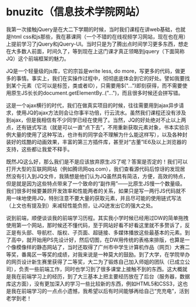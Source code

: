 # bnuzitc（信息技术学院网站）

我第一次接触jQuery是在大二下学期的时候，当时我们课程在讲web基础，也就是html css和js那些，我在慕课网（一个不错的在线视频学习网站，现在也在用）上提前学习了jQuery和jQuery-UI。当时只是为了腾出点时间学习更多东西，想走在大多数人前面，时间久了，等到现在上这门课才真正领略到jquery（下面简称JQ）这个前端框架的魅力。

JQ是一个轻量级的js库，它的宗旨是write less, do more，写更多的代码，做更多的事情。事实上，我们在实操作过程中，彻彻底底体会到它的好处。譬如我要找到某个元素（它可以是标签，类或者ID），只需要用$("...")即刻获得，而不需要使用原生JS长长的document.getElementBy..("...")，而且很多时候还会拼写错。

这是一个ajax横行的时代，我们在做真实项目的时候，往往需要用到ajax异步请求，使用JQ的ajax方法则会让你事半功倍，行云流水。虽然我们课程还没有涉及到ajax，但是我相信有不少同学已经在使用了。当然，JQ的好处绝对不止以上两点，还有链式写法（就是可以一直“点下去”，不用重新获取元素对象，书本实验示例大量的使用了这种写法，也许有的同学会不理解为什么能这样写），以及各种封装好的炫酷的动画效果，丰富的第三方插件库，甚至对“古董”IE6及以上浏览器的支持，这些都让我爱不释手。

既然JQ这么好，那么我们是不是应该放弃原生JS了呢？答案是否定的！我们可以打开大型的互联网网站（例如腾讯网qq.com），我们查看源代码后惊讶的发现居然没有引入到JQ文件，我猜想是他们认为JQ虽然具有简洁，方便，高效的特点，但是就是因为这些特点带来了一个致命的“副作用”——比原生JS慢一个数量级。我们很多时候要兼顾开发效率和性能两者的关系，如果只是写一两行JS代码就不用一味地使用JQ，特别注意不要大量的获取元素，并且尽可能的使用链式写法（上文也有提及到）来减轻性能负担，让JQ迸发出它的强大之处。

说到前端，顺便谈谈我的前端学习历程。其实我小学时候已经用过DW的简单拖拽使用第一个网站，那时候还不懂代码，至于网站好看不好看这里就不多赘诉了，反正是有头部、导航栏、版权、子页面、超链接、多媒体播放这些最基本的元素。到了高中，就开始用PS先设计好，然后切图，在DW用传统的表格来排版，也算是一个像模像样的静态网站了，当时还取得了广州市中学生计算机作品（网页）大赛二等奖，番禺区一等奖的成绩，对我来说是一种莫大的鼓励。到了大学，在学院举办的网页设计新生赛里获得了二等奖，大二为了锻炼自己加入师姐的团队（已成立公司），负责一些前端工作，同时也学习到了很多课堂上接触不到的东西。这大概就是我在前端学习上的经历，到了大三基本上把主要经历放在了后台（服务器，数据库这方面），没有更加深入的学习一些比较新的东西，例如HTML5和CSS3，这也是我在前端学习的一点点小遗憾，我希望以后有时间能够再给自己“充充电”，活到老学到老！
